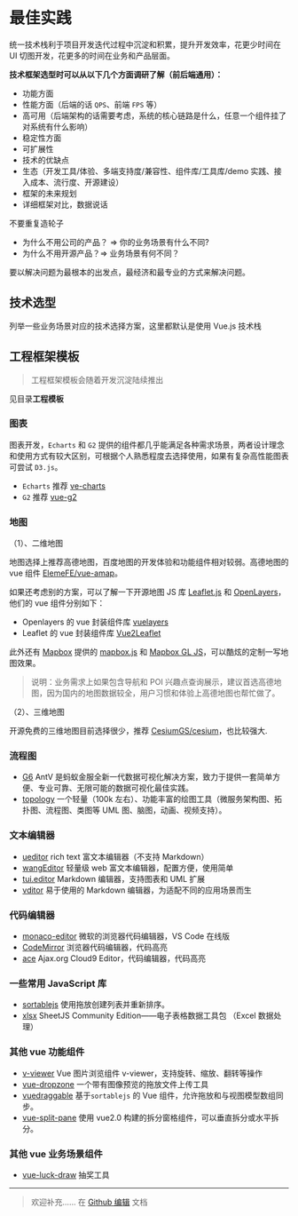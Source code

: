# 最佳实践

统一技术栈利于项目开发迭代过程中沉淀和积累，提升开发效率，花更少时间在 UI 切图开发，花更多的时间在业务和产品层面。

**技术框架选型时可以从以下几个方面调研了解（前后端通用）：**

- 功能方面
- 性能方面（后端的话 `QPS`、前端 `FPS` 等）
- 高可用（后端架构的话需要考虑，系统的核心链路是什么，任意一个组件挂了对系统有什么影响）
- 稳定性方面
- 可扩展性
- 技术的优缺点
- 生态（开发工具/体验、多端支持度/兼容性、组件库/工具库/demo 实践、接入成本、流行度、开源建设）
- 框架的未来规划
- 详细框架对比，数据说话

不要重复造轮子

- 为什么不用公司的产品？ => 你的业务场景有什么不同?
- 为什么不用开源产品？=> 业务场景有何不同？

要以解决问题为最根本的出发点，最经济和最专业的方式来解决问题。

## 技术选型

列举一些业务场景对应的技术选择方案，这里都默认是使用 Vue.js 技术栈

## 工程框架模板

> 工程框架模板会随着开发沉淀陆续推出

见目录**工程模板**

### 图表

图表开发，`Echarts` 和 `G2` 提供的组件都几乎能满足各种需求场景，两者设计理念和使用方式有较大区别，可根据个人熟悉程度去选择使用，如果有复杂高性能图表可尝试 `D3.js`。

- `Echarts` 推荐 [ve-charts](https://github.com/vueblocks/ve-charts)
- `G2` 推荐 [vue-g2](https://github.com/wupeiwen/vue-g2)

### 地图

（1）、二维地图

地图选择上推荐高德地图，百度地图的开发体验和功能组件相对较弱。高德地图的 vue 组件 [ElemeFE/vue-amap](https://github.com/ElemeFE/vue-amap)。

如果还考虑别的方案，可以了解一下开源地图 JS 库 [Leaflet.js](https://github.com/Leaflet/Leaflet) 和 [OpenLayers](https://github.com/openlayers/openlayers)，他们的 vue 组件分别如下：

- Openlayers 的 vue 封装组件库 [vuelayers](https://github.com/ghettovoice/vuelayers)
- Leaflet 的 vue 封装组件库 [Vue2Leaflet](https://github.com/vue-leaflet/Vue2Leaflet)

此外还有 [Mapbox](https://www.mapbox.com/) 提供的 [mapbox.js](https://docs.mapbox.com/mapbox.js/api/v3.3.1/) 和 [Mapbox GL JS](https://docs.mapbox.com/mapbox-gl-js/)，可以酷炫的定制一写地图效果。

> 说明：业务需求上如果包含导航和 POI 兴趣点查询展示，建议首选高德地图，因为国内的地图数据较全，用户习惯和体验上高德地图也帮忙做了。

（2）、三维地图

开源免费的三维地图目前选择很少，推荐 [CesiumGS/cesium](https://github.com/CesiumGS/cesium)，也比较强大.

### 流程图

- [G6](https://g6.antv.vision/zh/examples/gallery) AntV 是蚂蚁金服全新一代数据可视化解决方案，致力于提供一套简单方便、专业可靠、无限可能的数据可视化最佳实践。
- [topology](https://github.com/le5le-com/topology) 一个轻量（100k 左右）、功能丰富的绘图工具（微服务架构图、拓扑图、流程图、类图等 UML 图、脑图，动画、视频支持）。

### 文本编辑器

- [ueditor](https://github.com/fex-team/ueditor) rich text 富文本编辑器（不支持 Markdown）
- [wangEditor](https://github.com/wangeditor-team/wangEditor) 轻量级 web 富文本编辑器，配置方便，使用简单
- [tui.editor](https://github.com/nhn/tui.editor) Markdown 编辑器，支持图表和 UML 扩展
- [vditor](https://github.com/Vanessa219/vditor) 易于使用的 Markdown 编辑器，为适配不同的应用场景而生

### 代码编辑器

- [monaco-editor](https://github.com/microsoft/monaco-editor) 微软的浏览器代码编辑器，VS Code 在线版
- [CodeMirror](https://github.com/codemirror/CodeMirror) 浏览器代码编辑器，代码高亮
- [ace](https://github.com/ajaxorg/ace) Ajax.org Cloud9 Editor，代码编辑器，代码高亮

### 一些常用 JavaScript 库

- [sortablejs](https://github.com/SortableJS/sortablejs) 使用拖放创建列表并重新排序。
- [xlsx](https://github.com/SheetJS/sheetjs) SheetJS Community Edition——电子表格数据工具包 （Excel 数据处理）

### 其他 vue 功能组件

- [v-viewer](https://github.com/mirari/v-viewer) Vue 图片浏览组件 v-viewer，支持旋转、缩放、翻转等操作
- [vue-dropzone](https://github.com/rowanwins/vue-dropzone) 一个带有图像预览的拖放文件上传工具
- [vuedraggable](https://github.com/SortableJS/Vue.Draggable) 基于`sortablejs` 的 Vue 组件，允许拖放和与视图模型数组同步。
- [vue-split-pane](https://github.com/PanJiaChen/vue-split-pane) 使用 vue2.0 构建的拆分窗格组件，可以垂直拆分或水平拆分。

### 其他 vue 业务场景组件

- [vue-luck-draw](https://github.com/LuckDraw/vue-luck-draw) 抽奖工具

---

> 欢迎补充…… 在 [Github 编辑](https://github.com/giscafer/sinokit/blob/master/docs/best-practise.md) 文档
